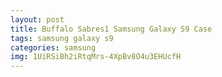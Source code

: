 ```yaml
---
layout: post
title: Buffalo Sabres1 Samsung Galaxy S9 Case
tags: samsung galaxy s9
categories: samsung
img: 1UiRSiBh2iRtqMrs-4XpBv8O4u3EHUcfH
---
```


